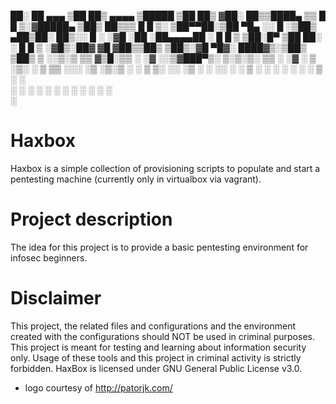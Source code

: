 
 ██░ ██  ▄▄▄      ▒██   ██▒ ▄▄▄▄    ▒█████  ▒██   ██▒
▓██░ ██▒▒████▄    ▒▒ █ █ ▒░▓█████▄ ▒██▒  ██▒▒▒ █ █ ▒░
▒██▀▀██░▒██  ▀█▄  ░░  █   ░▒██▒ ▄██▒██░  ██▒░░  █   ░
░▓█ ░██ ░██▄▄▄▄██  ░ █ █ ▒ ▒██░█▀  ▒██   ██░ ░ █ █ ▒ 
░▓█▒░██▓ ▓█   ▓██▒▒██▒ ▒██▒░▓█  ▀█▓░ ████▓▒░▒██▒ ▒██▒
 ▒ ░░▒░▒ ▒▒   ▓▒█░▒▒ ░ ░▓ ░░▒▓███▀▒░ ▒░▒░▒░ ▒▒ ░ ░▓ ░
 ▒ ░▒░ ░  ▒   ▒▒ ░░░   ░▒ ░▒░▒   ░   ░ ▒ ▒░ ░░   ░▒ ░
 ░  ░░ ░  ░   ▒    ░    ░   ░    ░ ░ ░ ░ ▒   ░    ░  
 ░  ░  ░      ░  ░ ░    ░   ░          ░ ░   ░    ░  
                                 ░                   

# Haxbox
Haxbox is a simple collection of provisioning scripts to populate and start a pentesting machine (currently only in virtualbox via vagrant).

# Project description
The idea for this project is to provide a basic pentesting environment for infosec beginners.

# Disclaimer
This project, the related files and configurations and the environment created with the configurations should NOT be used in criminal purposes. This project is meant for testing and learning about information security only. Usage of these tools and this project in criminal activity is strictly forbidden. HaxBox is licensed under GNU General Public License v3.0.

* logo courtesy of http://patorjk.com/
